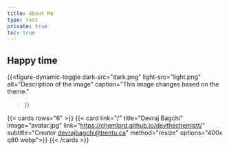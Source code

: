 ```yaml
---
title: About Me
type: test
private: true
toc: true
---
```


## Happy time

{{<figure-dynamic-toggle
    dark-src="dark.png"
    light-src="light.png"
    alt="Description of the image"
    caption="This image changes based on the theme."
>}}


{{< cards rows="6" >}}
{{< card link="/" title="Devraj Bagchi" image="avatar.jpg" link="https://chemlord.github.io/devthechemistt/" subtitle="Creator&#10;devrajbagchi@trentu.ca" method="resize" options="400x q80 webp">}}
{{< /cards >}}
